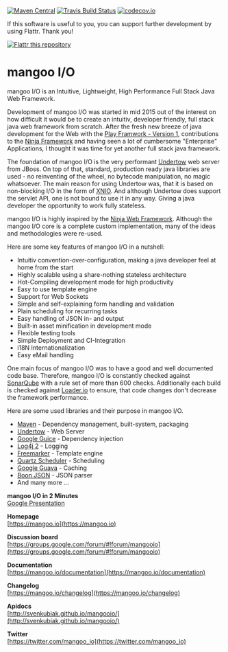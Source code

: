 [![Maven Central](https://maven-badges.herokuapp.com/maven-central/io.mangoo/mangooio/badge.svg?style=flat)](http://search.maven.org/#search|ga|1|io.mangoo)
[![Travis Build Status](https://travis-ci.org/svenkubiak/mangooio.svg?branch=master)](http://travis-ci.org/svenkubiak/mangooio)
[![codecov.io](http://codecov.io/github/svenkubiak/mangooio/coverage.svg?branch=master)](http://codecov.io/github/svenkubiak/mangooio?branch=master)

If this software is useful to you, you can support further development by using Flattr. Thank you!

[![Flattr this repository](http://api.flattr.com/button/flattr-badge-large.png)](https://flattr.com/submit/auto?user_id=svenkubiak&url=https://github.com/svenkubiak/mangooio&title=mangooio&language=en&tags=github&category=software)


mangoo I/O
================

mangoo I/O is an Intuitive, Lightweight, High Performance Full Stack Java Web Framework.

Development of mangoo I/O was started in mid 2015 out of the interest on
how difficult it would be to create an intuitiv, developer friendly,
full stack java web framework from scratch. After the fresh new breeze of
java development for the Web with the [Play
Framwork - Version 1](https://www.playframework.com), contributions to the
[Ninja Framework](http://www.ninjaframework.org) and having seen a lot of
cumbersome "Enterprise" Applications, I thought it was time for yet
another full stack java framework.

The foundation of mangoo I/O is the very performant
[Undertow](http://undertow.io) web server from JBoss. On top of that,
standard, production ready java libraries are used - no reinventing of the
wheel, no bytecode manipulation, no magic whatsoever. The main reason for using Undertow was, that
it is based on non-blocking I/O in the form of
[XNIO](http://xnio.jboss.org). And although Undertow does support the
servlet API, one is not bound to use it in any way. Giving a java developer
the opportunity to work fully stateless.

mangoo I/O is highly inspired by the [Ninja
Web Framework](http://www.ninjaframework.org). Although the mangoo I/O core is a complete custom
implementation, many of the ideas and methodologies were re-used.

Here are some key features of mangoo I/O in a nutshell:

* Intuitiv convention-over-configuration, making a java developer feel
at home from the start
* Highly scalable using a share-nothing stateless architecture
* Hot-Compiling development mode for high productivity
* Easy to use template engine
* Support for Web Sockets
* Simple and self-explaining form handling and validation
* Plain scheduling for recurring tasks
* Easy handling of JSON in- and output
* Built-in asset minification in development mode
* Flexible testing tools
* Simple Deployment and CI-Integration
* i18N Internationalization
* Easy eMail handling

One main focus of mangoo I/O was to have a good and well documented code
base. Therefore, mangoo I/O is constantly checked against
[SonarQube](http://www.sonarqube.org) with a rule set of more than 600
checks. Additionally each build is checked against [Loader.io](https://loader.io/) to ensure, that
code changes don't decrease the framework performance.

Here are some used libraries and their purpose in mangoo I/O.

* [Maven](https://maven.apache.org/) - Dependency management, built-system, packaging
* [Undertow](http://undertow.io/) - Web Server
* [Google Guice](https://github.com/google/guice) - Dependency injection
* [Log4j 2](https://logging.apache.org/log4j/2.x/) - Logging
* [Freemarker](http://freemarker.org/) - Template engine
* [Quartz Scheduler](https://quartz-scheduler.org/) - Scheduling
* [Google Guava](https://github.com/google/guava) - Caching
* [Boon JSON](https://github.com/boonproject/boon) - JSON parser
* And many more ...

**mangoo I/O in 2 Minutes**   
[Google Presentation](https://docs.google.com/presentation/d/1wzWMA_3ePu8HUjVfBk0QagwyO7ZaIkrZWGdqRePt2is) 

**Homepage**   
[https://mangoo.io](https://mangoo.io) 

**Discussion board**   
[https://groups.google.com/forum/#!forum/mangooio](https://groups.google.com/forum/#!forum/mangooio)

**Documentation**   
[https://mangoo.io/documentation](https://mangoo.io/documentation)  

**Changelog**   
[https://mangoo.io/changelog](https://mangoo.io/changelog)  

**Apidocs**   
[http://svenkubiak.github.io/mangooio/](http://svenkubiak.github.io/mangooio/)  

**Twitter**  
[https://twitter.com/mangoo_io](https://twitter.com/mangoo_io)